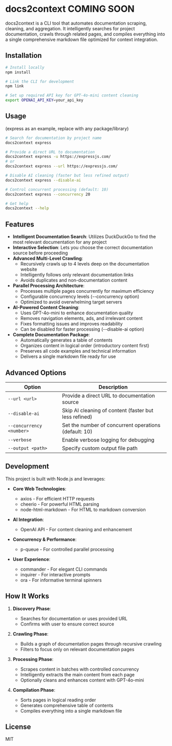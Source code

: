 # docs2context COMING SOON

docs2context is a CLI tool that automates documentation scraping, cleaning, and aggregation. It intelligently searches for project documentation, crawls through related pages, and compiles everything into a single comprehensive markdown file optimized for context integration.

## Installation

```bash
# Install locally
npm install

# Link the CLI for development
npm link

# Set up required API key for GPT-4o-mini content cleaning
export OPENAI_API_KEY=your_api_key
```

## Usage

(express as an example, replace with any package/library)

```bash
# Search for documentation by project name
docs2context express

# Provide a direct URL to documentation
docs2context express -u https://expressjs.com/
# or
docs2context express --url https://expressjs.com/

# Disable AI cleaning (faster but less refined output)
docs2context express --disable-ai

# Control concurrent processing (default: 10)
docs2context express --concurrency 20

# Get help
docs2context --help
```

## Features

- **Intelligent Documentation Search**: Utilizes DuckDuckGo to find the most relevant documentation for any project
- **Interactive Selection**: Lets you choose the correct documentation source before proceeding
- **Advanced Multi-Level Crawling**: 
  - Recursively crawls up to 4 levels deep on the documentation website
  - Intelligently follows only relevant documentation links
  - Avoids duplicates and non-documentation content
- **Parallel Processing Architecture**:
  - Processes multiple pages concurrently for maximum efficiency
  - Configurable concurrency levels (--concurrency option)
  - Optimized to avoid overwhelming target servers
- **AI-Powered Content Cleaning**:
  - Uses GPT-4o-mini to enhance documentation quality
  - Removes navigation elements, ads, and irrelevant content
  - Fixes formatting issues and improves readability
  - Can be disabled for faster processing (--disable-ai option)
- **Complete Documentation Package**:
  - Automatically generates a table of contents
  - Organizes content in logical order (introductory content first)
  - Preserves all code examples and technical information
  - Delivers a single markdown file ready for use

## Advanced Options

| Option | Description |
|--------|-------------|
| `--url <url>` | Provide a direct URL to documentation source |
| `--disable-ai` | Skip AI cleaning of content (faster but less refined) |
| `--concurrency <number>` | Set the number of concurrent operations (default: 10) |
| `--verbose` | Enable verbose logging for debugging |
| `--output <path>` | Specify custom output file path |

## Development

This project is built with Node.js and leverages:

- **Core Web Technologies**:
  - axios - For efficient HTTP requests
  - cheerio - For powerful HTML parsing
  - node-html-markdown - For HTML to markdown conversion
  
- **AI Integration**:
  - OpenAI API - For content cleaning and enhancement
  
- **Concurrency & Performance**:
  - p-queue - For controlled parallel processing
  
- **User Experience**:
  - commander - For elegant CLI commands
  - inquirer - For interactive prompts
  - ora - For informative terminal spinners

## How It Works

1. **Discovery Phase**: 
   - Searches for documentation or uses provided URL
   - Confirms with user to ensure correct source
   
2. **Crawling Phase**:
   - Builds a graph of documentation pages through recursive crawling
   - Filters to focus only on relevant documentation pages
   
3. **Processing Phase**:
   - Scrapes content in batches with controlled concurrency
   - Intelligently extracts the main content from each page
   - Optionally cleans and enhances content with GPT-4o-mini
   
4. **Compilation Phase**:
   - Sorts pages in logical reading order
   - Generates comprehensive table of contents
   - Compiles everything into a single markdown file

## License

MIT
